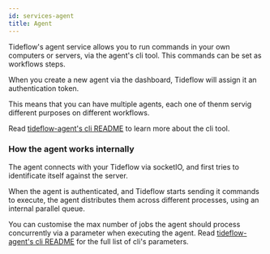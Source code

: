 ```yaml
---
id: services-agent
title: Agent
---
```


Tideflow's agent service allows you to run commands in your own computers or
servers, via the agent's cli tool. This commands can be set as workflows steps.

When you create a new agent via the dashboard, Tideflow will assign it an
authentication token.

This means that you can have multiple agents, each one of thenm servig different
purposes on different workflows.

Read [tideflow-agent's cli README](https://raw.githubusercontent.com/tideflow-io/tideflow-agent/master/README.md)
to learn more about the cli tool.

### How the agent works internally

The agent connects with your Tideflow via socketIO, and first tries to 
identificate itself against the server.

When the agent is authenticated, and Tideflow starts sending it commands
to execute, the agent distributes them across different processes, using
an internal parallel queue.

You can customise the max number of jobs the agent should process concurrently
via a parameter when executing the agent. Read [tideflow-agent's cli README](https://raw.githubusercontent.com/tideflow-io/tideflow-agent/master/README.md) for the full list of cli's parameters.
